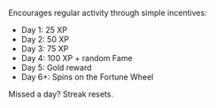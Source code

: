 
Encourages regular activity through simple incentives:

- Day 1: 25 XP  
- Day 2: 50 XP  
- Day 3: 75 XP  
- Day 4: 100 XP + random Fame  
- Day 5: Gold reward  
- Day 6+: Spins on the Fortune Wheel

Missed a day? Streak resets.